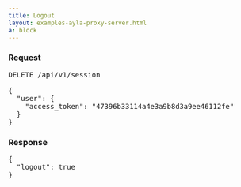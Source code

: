 ```yaml
---
title: Logout
layout: examples-ayla-proxy-server.html
a: block
---
```


### Request
<pre>
DELETE /api/v1/session

{
  "user": {
    "access_token": "47396b33114a4e3a9b8d3a9ee46112fe"
  }
}
</pre>

### Response

<pre>
{
  "logout": true
}
</pre>
